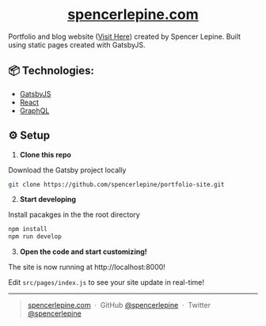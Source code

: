 <h1 align="center">
  <a href="https://www.spencerlepine.com">
    spencerlepine.com
  </a>
</h1>

Portfolio and blog website ([Visit Here](https://www.spencerlepine.com)) created by Spencer Lepine. Built using static pages created with GatsbyJS.

## 📦 Technologies:
- [GatsbyJS](https://www.gatsbyjs.com/)
- [React](https://reactjs.org/)
- [GraphQL](https://graphql.org/)

## ⚙️ Setup

1.  **Clone this repo**

  Download the Gatsby project locally

  ```sh
  git clone https://github.com/spencerlepine/portfolio-site.git
  ```

2.  **Start developing**

  Install pacakges in the the root directory

  ```sh
  npm install
  npm run develop
  ```

3.  **Open the code and start customizing!**

  The site is now running at http://localhost:8000!

  Edit `src/pages/index.js` to see your site update in real-time!

---

> [spencerlepine.com](https://www.spencerlepine.com) &nbsp;&middot;&nbsp; GitHub [@spencerlepine](https://github.com/spencerlepine) &nbsp;&middot;&nbsp; Twitter [@spencerlepine](http://twitter.com/spencerlepine)